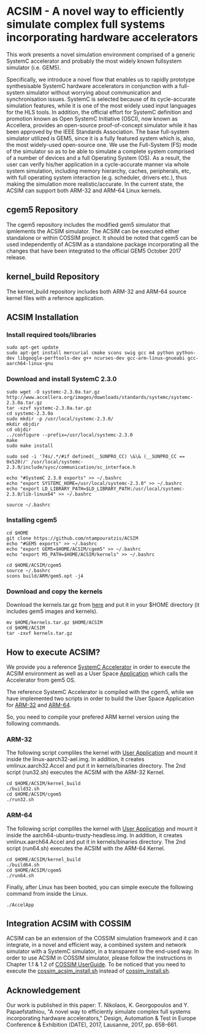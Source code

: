 # ACSIM - A novel way to efficiently simulate complex full systems incorporating hardware accelerators
This work presents a novel simulation environment comprised of a generic SystemC accelerator and probably the most widely known fullsystem simulator (i.e. GEM5). 

Specifically, we introduce a novel flow that enables us to rapidly prototype synthesisable SystemC hardware accelerators in conjunction with a full-system simulator without worrying about communication and synchronisation issues. SystemC is selected because of its cycle-accurate simulation features, while it is one of the most widely used input languages for the HLS tools. In addition, the official effort for SystemC definition and promotion known as Open SystemC Initiative (OSCI), now known as Accellera, provides an open-source proof-of-concept simulator while it has been approved by the IEEE Standards Association. The base full-system simulator utilized is GEM5, since it is a fully featured system which is, also, the most widely-used open-source one. We use the Full-System (FS) mode of the simulator so as to be able to simulate a complete system comprised of a number of devices and a full Operating System (OS). As a result, the user can verify his/her application in a cycle-accurate manner via whole system simulation, including memory hierarchy, caches, peripherals, etc, with full operating system interaction (e.g. scheduler, drivers etc.), thus making the simulation more realistic/accurate. In the current state, the ACSIM can support both ARM-32 and ARM-64 Linux kernels.


## cgem5 Repository
The cgem5 repository includes the modified gem5 simulator that ipmlements the ACSIM simulator. The ACSIM can be executed either standalone or within COSSIM project. It should be noted that cgem5 can be used independently of ACSIM as a standalone package incorporating all the changes that have been integrated to the official GEM5 October 2017 release.

## kernel_build Repository
The kernel_build repository includes both ARM-32 and ARM-64 source kernel files with a refernce application. 

## ACSIM Installation

### Install required tools/libraries

```
sudo apt-get update
sudo apt-get install mercurial cmake scons swig gcc m4 python python-dev libgoogle-perftools-dev g++ ncurses-dev gcc-arm-linux-gnueabi gcc-aarch64-linux-gnu
```


### Download and install SystemC 2.3.0

```
sudo wget -O systemc-2.3.0a.tar.gz http://www.accellera.org/images/downloads/standards/systemc/systemc-2.3.0a.tar.gz
tar -xzvf systemc-2.3.0a.tar.gz
cd systemc-2.3.0a
sudo mkdir -p /usr/local/systemc-2.3.0/
mkdir objdir
cd objdir
../configure --prefix=/usr/local/systemc-2.3.0
make
sudo make install

sudo sed -i '74s/.*/#if defined(__SUNPRO_CC) \&\& (__SUNPRO_CC == 0x520)/' /usr/local/systemc-2.3.0/include/sysc/communication/sc_interface.h

echo "#SystemC 2.3.0 exports" >> ~/.bashrc
echo "export SYSTEMC_HOME=/usr/local/systemc-2.3.0" >> ~/.bashrc
echo "export LD_LIBRARY_PATH=$LD_LIBRARY_PATH:/usr/local/systemc-2.3.0/lib-linux64" >> ~/.bashrc

source ~/.bashrc
```


### Installing cgem5

```
cd $HOME
git clone https://github.com/ntampouratzis/ACSIM
echo "#GEM5 exports" >> ~/.bashrc
echo "export GEM5=$HOME/ACSIM/cgem5" >> ~/.bashrc
echo "export M5_PATH=$HOME/ACSIM/kernels" >> ~/.bashrc

cd $HOME/ACSIM/cgem5
source ~/.bashrc
scons build/ARM/gem5.opt -j4
```


### Download and copy the kernels
Download the kernels.tar.gz from [here](http://kition.mhl.tuc.gr:8000/f/a16324207b/) and put it in your $HOME directory (it includes gem5 images and kernels).

```
mv $HOME/kernels.tar.gz $HOME/ACSIM
cd $HOME/ACSIM
tar -zxvf kernels.tar.gz
```

## How to execute ACSIM?
We provide you a reference [SystemC Accelerator](cgem5/src/dev/arm/SystemC_Accelerator/dev0/SystemCDevice0.cc) in order to execute the ACSIM environment as well as a User Space [Application](kernel_build/Application/TestApp.c) which calls the Accelerator from gem5 OS.

The reference SystemC Accelerator is compiled with the cgem5, while we have implemented two scripts in order to build the User Space Application for [ARM-32](kernel_build/build32.sh) and [ARM-64](kernel_build/build64.sh).

So, you need to compile your prefered ARM kernel version using the following commands.


### ARM-32
The following script compliles the kernel with [User Application](Application/TestApp.c) and mount it inside the linux-aarch32-ael.img. In addition, it creates vmlinux.aarch32.Accel and put it in kernels/binaries directory. The 2nd script (run32.sh) executes the ACSIM with the ARM-32 Kernel.
```
cd $HOME/ACSIM/kernel_build
./build32.sh
cd $HOME/ACSIM/cgem5
./run32.sh
```

### ARM-64
The following script compliles the kernel with [User Application](Application/TestApp.c) and mount it inside the aarch64-ubuntu-trusty-headless.img. In addition, it creates vmlinux.aarch64.Accel and put it in kernels/binaries directory. The 2nd script (run64.sh) executes the ACSIM with the ARM-64 Kernel.
```
cd $HOME/ACSIM/kernel_build
./build64.sh
cd $HOME/ACSIM/cgem5
./run64.sh
```

Finally, after Linux has been booted, you can simple execute the following command from inside the Linux.
```
./AccelApp
```

## Integration ACSIM with COSSIM
ACSIM can be an extension of the COSSIM simulation framework and it can integrate, in a novel and efficient way,
a combined system and network simulator with a SystemC simulator, in a transparent to the end-used way. In order to use ACSIM in COSSIM simulator, please follow the instructions in Chapter 1.1 & 1.2 of [COSSIM UserGuide](https://github.com/H2020-COSSIM/COSSIM_framework/blob/master/COSSIMUG_V1.1.pdf). To be noticed that you need to execute the [cossim_acsim_install.sh](https://github.com/ntampouratzis/ACSIM/blob/master/cossim_acsim_install.sh) instead of [cossim_install.sh](https://github.com/H2020-COSSIM/COSSIM_framework/blob/master/cossim_install.sh).

## Acknowledgement
Our work is published in this paper: T. Nikolaos, K. Georgopoulos and Y. Papaefstathiou, "A novel way to efficiently simulate complex full systems incorporating hardware accelerators," Design, Automation & Test in Europe Conference & Exhibition (DATE), 2017, Lausanne, 2017, pp. 658-661.
